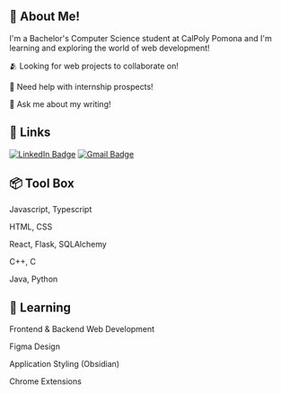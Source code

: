 <h2>📡 About Me!</h2>
<p>I'm a Bachelor's Computer Science student at CalPoly Pomona and I'm learning and exploring the world of web development!</p>
<p>🫂 Looking for web projects to collaborate on!</p>     
<p>📨 Need help with internship prospects!</p>      
<p>📝 Ask me about my writing!</p>  

<h2>🔗 Links</h2>
<div id="badges">
  <a href="https://www.linkedin.com/in/vdeleon-ca/"><img src="https://img.shields.io/badge/LinkedIn-blue?style=for-the-badge&logo=linkedin&logoColor=white" alt="LinkedIn Badge"/></a>
  <a href="mailto:valeriedeleon4521@gmail.com"><img src="https://img.shields.io/badge/Gmail-D14836?style=for-the-badge&logo=gmail&logoColor=white" alt="Gmail Badge"/></a>
</div>

<h2>📦 Tool Box</h2>
<p>Javascript, Typescript</p>     
<p>HTML, CSS</p>    
<p>React, Flask, SQLAlchemy</p>    
<p>C++, C</p>    
<p>Java, Python</p>

<h2>🌱 Learning</h2>
<p>Frontend & Backend Web Development</p>     
<p>Figma Design</p>               
<p>Application Styling (Obsidian)</p>  
<p>Chrome Extensions</p>
